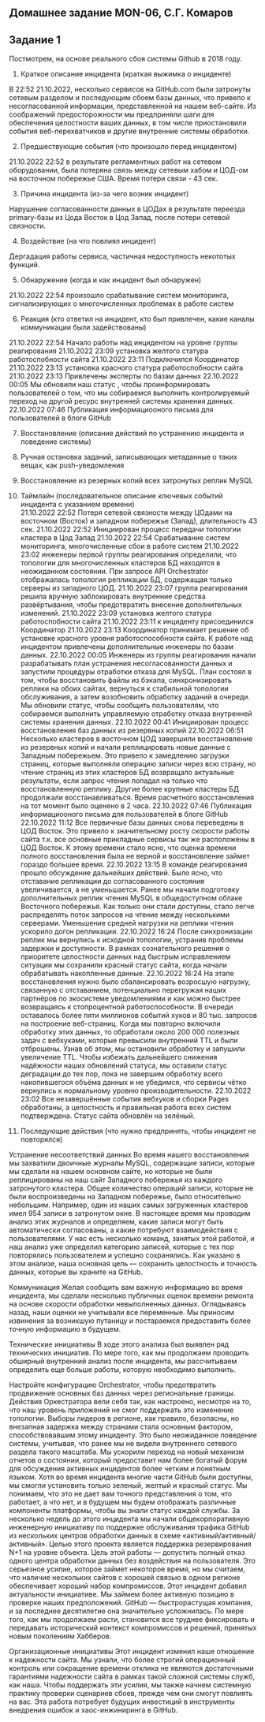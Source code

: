 ## Домашнее задание MON-06, С.Г. Комаров

## Задание 1  

Постмотрем, на основе реального сбоя системы Github в 2018 году.  

1. Краткое описание инцидента (краткая выжимка о инциденте)  

В 22:52 21.10.2022, несколько сервисов на GitHub.com были затронуты сетевым разделом и последующим сбоем базы данных, что привело к несогласованной информации, представленной на нашем веб-сайте. Из соображений предосторожности мы предприняли шаги для обеспечения целостности ваших данных, в том числе приостановили события веб-перехватчиков и другие внутренние системы обработки.

2. Предшествующие события (что произошло перед инцидентом)  

21.10.2022 22:52 в результате регламентных работ на сетевом оборудовании, была потеряна связь между сетевым хабом и ЦОД-ом на восточном побережье США. Время потери связи - 43 сек.

3. Причина инцидента (из-за чего возник инцидент)  

Нарушение согласованности данных в ЦОДах в результате переезда primary-базы из Цода Восток в Цод Запад, после потери сетевой связности.

4. Воздействие (на что повлиял инцидент)  

Дергадация работы сервиса, частичная недоступность некототых функций.

5. Обнаружение (когда и как инцидент был обнаружен)  

21.10.2022 22:54 произошло срабатывание систем мониторинга, сигнализирующих о многочисленных проблемах в работе систем

6. Реакция (кто ответил на инцидент, кто был привлечен, какие каналы коммуникации были задействованы)  

21.10.2022 22:54 Начало работы над инцидентом на уровне группы реагирования
21.10.2022 23:09 установка желтого статура работоспобности сайта
21.10.2022 23:11 Подключился Координатор
21.10.2022 23:13 установка красного статура работоспобности сайта
21.10.2022 23:13 Привлечены эксперты по базам данных
22.10.2022 00:05 Мы обновили наш статус , чтобы проинформировать пользователей о том, что мы собираемся выполнить контролируемый переход на другой ресурс внутренней системы хранения данных.
22.10.2022 07:46 Публикация информациооного письма для пользователей в блоге GitHub

7. Восстановление (описание действий по устранению инцидента и поведение системы)  

1. Ручная остановка заданий, записывающих метаданные о таких вещах, как push-уведомления
2. Восстановление из резерных копий всех затронутых реплик MySQL

8. Таймлайн (последовательное описание ключевых событий инцидента с указанием времени)  
21.10.2022 22:52 Потеря сетевой связности между ЦОдами на восточном (Восток) и западном побережье (Запад), длительность 43 сек.
21.10.2022 22:52 Инициирован процесс передачи топологии кластера в Цод Запад
21.10.2022 22:54 Срабатывание систем мониторинга, многочисленные сбои в работе систем
21.10.2022 23:02 инженеры первой группы реагирования определили, что топологии для многочисленных кластеров БД находятся в неожиданном состоянии. При запросе API Orchestrator отображалась топология репликации БД, содержащая только серверы из западного ЦОД.
21.10.2022 23:07 группа реагирования решила вручную заблокировать внутренние средства развёртывания, чтобы предотвратить внесение дополнительных изменений.
21.10.2022 23:09 установка желтого статура работоспобности сайта
21.10.2022 23:11 к инциденту присоединился Координатор
21.10.2022 23:13 Координатор принимает решение об установке красного уровня работоспособности сайта. К работе над инцидентом привлечены дополнительные инженеры по базам данных.
22.10.2022 00:05 Инженеры из группы реагирования начали разрабатывать план устранения несогласованности данных и запустили процедуры отработки отказа для MySQL. План состоял в том, чтобы восстановить файлы из бэкапа, синхронизировать реплики на обоих сайтах, вернуться к стабильной топологии обслуживания, а затем возобновить обработку заданий в очереди. Мы обновили статус, чтобы сообщить пользователям, что собираемся выполнить управляемую отработку отказа внутренней системы хранения данных.
22.10.2022 00:41 Инициирован процесс восстановления баз данных из резервных копий
22.10.2022 06:51 Несколько кластеров в восточном ЦОД завершили восстановление из резервных копий и начали реплицировать новые данные с Западным побережьем. Это привело к замедлению загрузки страниц, которые выполняли операцию записи через всю страну, но чтение страниц из этих кластеров БД возвращало актуальные результаты, если запрос чтения попадал на только что восстановленную реплику. Другие более крупные кластеры БД продолжали восстанавливаться. Время расчетного восстановления на тот момент было оценено в 2 часа.
22.10.2022 07:46 Публикация информациооного письма для пользователей в блоге GitHub
22.10.2022 11:12 Все первичные базы данных снова переведены в ЦОД Восток. Это привело к значительному росту скорости работы сайта т.к. все основные прикладные сервисы так же расположены в ЦОД Восток. К этому времени стало ясно, что оценка времени полного восстановления была не верной и восстановление займет гораздо большее время.
22.10.2022 13:15 В команде реагирования прошло обсуждение дальнейших действий. Было ясно, что отставание репликации до согласованного состояния увеличивается, а не уменьшается. Ранее мы начали подготовку дополнительных реплик чтения MySQL в общедоступном облаке Восточного побережья. Как только они стали доступны, стало легче распределять поток запросов на чтение между несколькими серверами. Уменьшение средней нагрузки на реплики чтения ускорило догон репликации.
22.10.2022 16:24 После синхронизации реплик мы вернулись к исходной топологии, устранив проблемы задержки и доступности. В рамках сознательного решения о приоритете целостности данных над быстрым исправлением ситуации мы сохранили красный статус сайта, когда начали обрабатывать накопленные данные.
22.10.2022 16:24 На этапе восстановления нужно было сбалансировать возросшую нагрузку, связанную с отставанием, потенциально перегружая наших партнёров по экосистеме уведомлениями и как можно быстрее возвращаясь к стопроцентной работоспособности. В очереди оставалось более пяти миллионов событий хуков и 80 тыс. запросов на построение веб-страниц. Когда мы повторно включили обработку этих данных, то обработали около 200 000 полезных задач с вебхуками, которые превысили внутренний TTL и были отброшены. Узнав об этом, мы остановили обработку и запушили увеличение TTL. Чтобы избежать дальнейшего снижения надёжности наших обновлений статуса, мы оставили статус деградации до тех пор, пока не завершим обработку всего накопившегося объёма данных и не убедимся, что сервисы чётко вернулись к нормальному уровню производительности.
22.10.2022 23:02 Все незавершённые события вебхуков и сборки Pages обработаны, а целостность и правильная работа всех систем подтверждена. Статус сайта обновлён на зелёный.


9. Последующие действия (что нужно предпринять, чтобы инцидент не повторялся) 

Устранение несоответствий данных
Во время нашего восстановления мы захватили двоичные журналы MySQL, содержащие записи, которые мы сделали на нашем основном сайте, но которые не были реплицированы на наш сайт Западного побережья из каждого затронутого кластера. Общее количество операций записи, которые не были воспроизведены на Западном побережье, было относительно небольшим. Например, один из наших самых загруженных кластеров имел 954 записи в затронутом окне. В настоящее время мы проводим анализ этих журналов и определяем, какие записи могут быть автоматически согласованы, а какие потребуют взаимодействия с пользователями. У нас есть несколько команд, занятых этой работой, и наш анализ уже определил категорию записей, которые с тех пор повторялись пользователем и успешно сохранялись. Как указано в этом анализе, наша основная цель — сохранить целостность и точность данных, которые вы храните на GitHub.

Коммуникация
Желая сообщить вам важную информацию во время инцидента, мы сделали несколько публичных оценок времени ремонта на основе скорости обработки невыполненных данных. Оглядываясь назад, наши оценки не учитывали все переменные. Мы приносим извинения за возникшую путаницу и постараемся предоставить более точную информацию в будущем.

Технические инициативы
В ходе этого анализа был выявлен ряд технических инициатив. По мере того, как мы продолжаем проводить обширный внутренний анализ после инцидента, мы рассчитываем определить еще больше работы, которую необходимо выполнить.

Настройте конфигурацию Orchestrator, чтобы предотвратить продвижение основных баз данных через региональные границы. Действия Оркестратора вели себя так, как настроено, несмотря на то, что наш уровень приложений не смог поддержать это изменение топологии. Выборы лидеров в регионе, как правило, безопасны, но внезапная задержка между странами стала основным фактором, способствовавшим этому инциденту. Это было неожиданное поведение системы, учитывая, что ранее мы не видели внутреннего сетевого раздела такого масштаба.
Мы ускорили переход на новый механизм отчетов о состоянии, который предоставит нам более богатый форум для обсуждения активных инцидентов более четким и понятным языком. Хотя во время инцидента многие части GitHub были доступны, мы смогли установить только зеленый, желтый и красный статус. Мы понимаем, что это не дает вам точного представления о том, что работает, а что нет, и в будущем мы будем отображать различные компоненты платформы, чтобы вы знали статус каждой службы.
За несколько недель до этого инцидента мы начали общекорпоративную инженерную инициативу по поддержке обслуживания трафика GitHub из нескольких центров обработки данных в схеме «активный/активный/активный». Целью этого проекта является поддержка резервирования N+1 на уровне объекта. Цель этой работы — допустить полный отказ одного центра обработки данных без воздействия на пользователя. Это серьезное усилие, которое займет некоторое время, но мы считаем, что наличие нескольких сайтов с хорошей связью в одном регионе обеспечивает хороший набор компромиссов. Этот инцидент добавил актуальности инициативе.
Мы займем более активную позицию в проверке наших предположений. GitHub — быстрорастущая компания, и за последнее десятилетие она значительно усложнилась. По мере того, как мы продолжаем расти, становится все труднее фиксировать и передавать исторический контекст компромиссов и решений, принятых новым поколениям Хабберов.

Организационные инициативы
Этот инцидент изменил наше отношение к надежности сайта. Мы узнали, что более строгий операционный контроль или сокращение времени отклика не являются достаточными гарантиями надежности сайта в рамках такой сложной системы служб, как наша. Чтобы поддержать эти усилия, мы также начнем системную практику проверки сценариев сбоев, прежде чем они смогут повлиять на вас. Эта работа потребует будущих инвестиций в инструменты внедрения ошибок и хаос-инжиниринга в GitHub.
